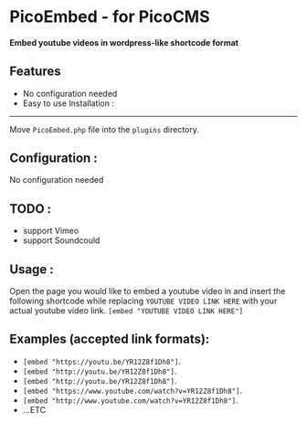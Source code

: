PicoEmbed - for PicoCMS
========================
#### Embed youtube videos in wordpress-like shortcode format


Features
-------------------
+ No configuration needed
+ Easy to use
Installation :
-------------------
Move `PicoEmbed.php` file into the `plugins` directory.



Configuration :
-------------------
No configuration needed



TODO :
-------------------
+ support Vimeo
+ support Soundcould


Usage :
-------------------
Open the page you would like to embed a youtube video in and insert the following shortcode while replacing `YOUTUBE VIDEO LINK HERE` with your actual youtube video link.
`[embed "YOUTUBE VIDEO LINK HERE"]`


Examples (accepted link formats):
--------------------------------------

+ `[embed "https://youtu.be/YR12Z8f1Dh8"]`.
+ `[embed "http://youtu.be/YR12Z8f1Dh8"]`.
+ `[embed "http://youtu.be/YR12Z8f1Dh8"]`.
+ `[embed "https://www.youtube.com/watch?v=YR12Z8f1Dh8"]`.
+ `[embed "http://www.youtube.com/watch?v=YR12Z8f1Dh8"]`.
+ ...ETC


